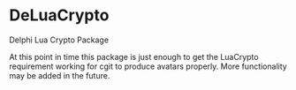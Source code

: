 DeLuaCrypto
===========

Delphi Lua Crypto Package

At this point in time this package is just enough to get the LuaCrypto requirement working for cgit to produce avatars properly.  More functionality may be added in the future.
